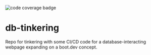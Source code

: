 ![code coverage badge](https://github.com/diegomendez40/db_tinkering/actions/workflows/ci.yml/badge.svg)

# db-tinkering

Repo for tinkering with some CI/CD code for a database-interacting webpage expanding on a boot.dev concept.